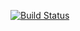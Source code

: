 [![Build Status](https://travis-ci.org/damorton/dropwizard-heroku.svg?branch=master)](https://travis-ci.org/damorton/dropwizard-heroku)